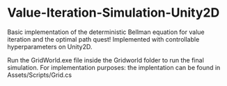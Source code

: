 # Value-Iteration-Simulation-Unity2D
Basic implementation of the deterministic Bellman equation for value iteration and the optimal path quest! Implemented with controllable hyperparameters on Unity2D.

Run the GridWorld.exe file inside the Gridworld folder to run the final simulation.
For implementation purposes: the implentation can be found in Assets/Scripts/Grid.cs
